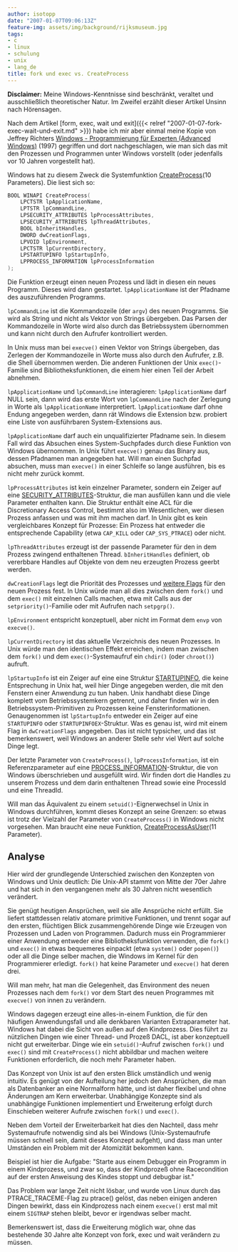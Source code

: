 ```yaml
---
author: isotopp
date: "2007-01-07T09:06:13Z"
feature-img: assets/img/background/rijksmuseum.jpg
tags:
- c
- linux
- schulung
- unix
- lang_de
title: fork und exec vs. CreateProcess
---
```


**Disclaimer:** Meine Windows-Kenntnisse sind beschränkt, veraltet und ausschließlich theoretischer Natur.
Im Zweifel erzählt dieser Artikel Unsinn nach Hörensagen.

Nach dem Artikel 
[form, exec, wait und exit]({{< relref "2007-01-07-fork-exec-wait-und-exit.md" >}})
habe ich mir aber einmal meine Kopie von Jeffrey Richters 
[Windows - Programmierung für Experten (Advanced Windows)](http://www.amazon.de/Microsoft-Windows-Programmierung-fuer-Experten/dp/3860633899/) (1997)
gegriffen und dort nachgeschlagen,
wie man sich das mit den Prozessen und Programmen unter Windows vorstellt (oder jedenfalls vor 10 Jahren vorgestellt hat).

Windows hat zu diesem Zweck die Systemfunktion [CreateProcess](http://msdn.microsoft.com/library/default.asp?url=/library/en-us/dllproc/base/createprocess.asp)(10 Parameters).
Die liest sich so:

```C
BOOL WINAPI CreateProcess(  
    LPCTSTR lpApplicationName,
    LPTSTR lpCommandLine,
    LPSECURITY_ATTRIBUTES lpProcessAttributes,
    LPSECURITY_ATTRIBUTES lpThreadAttributes,
    BOOL bInheritHandles,
    DWORD dwCreationFlags,
    LPVOID lpEnvironment,
    LPCTSTR lpCurrentDirectory,  
    LPSTARTUPINFO lpStartupInfo,
    LPPROCESS_INFORMATION lpProcessInformation
);
```

Die Funktion erzeugt einen neuen Prozess und lädt in diesen ein neues Programm.
Dieses wird dann gestartet.
`lpApplicationName` ist der Pfadname des auszuführenden Programms. 

`lpCommandLine` ist die Kommandozeile (der `argv`) des neuen Programms.
Sie wird als String und nicht als Vektor von Strings übergeben.
Das Parsen der Kommandozeile in Worte wird also durch das Betriebssystem übernommen 
und kann nicht durch den Aufrufer kontrolliert werden.

In Unix muss man bei `execve()` einen Vektor von Strings übergeben, 
das Zerlegen der Kommandozeile in Worte muss also durch den Aufrufer,
z.B. die Shell übernommen werden.
Die anderen Funktionen der Unix `exec()`-Familie sind Bibliotheksfunktionen, 
die einem hier einen Teil der Arbeit abnehmen.

`lpApplicationName` und `lpCommandLine` interagieren: `lpApplicationName` darf NULL sein,
dann wird das erste Wort von `lpCommandLine` nach der Zerlegung in Worte als `lpApplicationName` interpretiert.
`lpApplicationName` darf ohne Endung angegeben werden,
dann rät Windows die Extension bzw. probiert eine Liste von ausführbaren System-Extensions aus.

`lpApplicationName` darf auch ein unqualifizierter Pfadname sein.
In diesem Fall wird das Absuchen eines System-Suchpfades durch diese Funktion von Windows übernommen.
In Unix führt `execve()` genau das Binary aus, dessen Pfadnamen man angegeben hat.
Will man einen Suchpfad absuchen, muss man `execve()` in einer Schleife so lange ausführen,
bis es nicht mehr zurück kommt.

`lpProcessAttributes` ist kein einzelner Parameter,
sondern ein Zeiger auf eine 
[SECURITY_ATTRIBUTES](http://msdn2.microsoft.com/en-us/library/aa379560.aspx)-Struktur,
die man ausfüllen kann und die viele Parameter enthalten kann.
Die Struktur enthält eine ACL für die Discretionary Access Control,
bestimmt also im Wesentlichen, wer diesen Prozess anfassen und was mit ihm machen darf.
In Unix gibt es kein vergleichbares Konzept für Prozesse: Ein Prozess hat entweder die entsprechende Capability
(etwa `CAP_KILL` oder `CAP_SYS_PTRACE`) oder nicht. 

`lpThreadAttributes` erzeugt ist der passende Parameter für den in dem Prozess zwingend enthaltenen Thread.
`bInheritHandles` definiert, ob vererbbare Handles auf Objekte von dem neu erzeugten Prozess geerbt werden.

`dwCreationFlags` legt die Priorität des Prozesses und 
[weitere Flags](http://msdn2.microsoft.com/en-us/library/ms684863.aspx)
für den neuen Prozess fest.
In Unix würde man all dies zwischen dem `fork()` und dem `exec()` mit einzelnen Calls machen,
etwa mit Calls aus der `setpriority()`-Familie oder mit Aufrufen nach `setpgrp()`.

`lpEnvironment` entspricht konzeptuell, aber nicht im Format dem `envp` von `execve()`.

`lpCurrentDirectory` ist das aktuelle Verzeichnis des neuen Prozesses.
In Unix würde man den identischen Effekt erreichen, 
indem man zwischen dem `fork()` und dem `exec()`-Systemaufruf ein `chdir()` (oder `chroot()`) aufruft.

`lpStartupInfo` ist ein Zeiger auf eine eine Struktur 
[STARTUPINFO](http://msdn2.microsoft.com/en-us/library/ms686331.aspx),
die keine Entsprechung in Unix hat, weil hier Dinge angegeben werden, die mit den Fenstern einer Anwendung zu tun haben.
Unix handhabt diese Dinge komplett vom Betriebssystemkern getrennt,
und daher finden wir in den Betriebssystem-Primitiven zu Prozessen keine Fensterinformationen.
Genaugenommen ist `lpStartupInfo` entweder ein Zeiger auf eine `STARTUPINFO` oder `STARTUPINFOEX`-Struktur.
Was es genau ist, wird mit einem Flag in `dwCreationFlags` angegeben.
Das ist nicht typsicher, und das ist bemerkenswert, weil Windows an anderer Stelle sehr viel Wert auf solche Dinge legt.

Der letzte Parameter von `CreateProcess()`, `lpProcessInformation`, ist ein Referenzparameter auf eine
[PROCESS_INFORMATION](http://msdn2.microsoft.com/en-us/library/ms684873.aspx)-Struktur,
die von Windows überschrieben und ausgefüllt wird.
Wir finden dort die Handles zu unserem Prozess und dem darin enthaltenen Thread sowie eine ProcessId und eine ThreadId.

Will man das Äquivalent zu einem `setuid()`-Eignerwechsel in Unix in Windows durchführen, 
kommt dieses Konzept an seine Grenzen:
so etwas ist trotz der Vielzahl der Parameter von `CreateProcess()` in Windows nicht vorgesehen.
Man braucht eine neue Funktion,
[CreateProcessAsUser](http://msdn2.microsoft.com/en-us/library/ms682429.aspx)(11 Parameter).

## Analyse

Hier wird der grundlegende Unterschied zwischen den Konzepten von Windows und Unix deutlich:
Die Unix-API stammt von Mitte der 70er Jahre 
und hat sich in den vergangenen mehr als 30 Jahren nicht wesentlich verändert. 

Sie genügt heutigen Ansprüchen, weil sie alle Ansprüche nicht erfüllt.
Sie liefert stattdessen relativ atomare primitive Funktionen,
und trennt sogar auf den ersten, 
flüchtigen Blick zusammengehörende Dinge wie Erzeugen von Prozessen und Laden von Programmen.
Dadurch muss ein Programmierer einer Anwendung entweder eine Bibliotheksfunktion verwenden,
die `fork()` und `exec()` in etwas bequemeres einpackt (etwa `system()` oder `popen()`) 
oder all die Dinge selber machen, die Windows im Kernel für den Programmierer erledigt.
`fork()` hat keine Parameter und `execve()` hat deren drei. 

Will man mehr, hat man die Gelegenheit, 
das Environment des neuen Prozesses nach dem `fork()` vor dem Start des neuen Programmes mit `execve()` von innen zu verändern.

Windows dagegen erzeugt eine alles-in-einem Funktion, 
die für den häufigen Anwendungsfall und alle denkbaren Varianten Extraparameter hat.
Windows hat dabei die Sicht von außen auf den Kindprozess.
Dies führt zu nützlichen Dingen wie einer Thread- und Prozeß DACL,
ist aber konzeptuell nicht gut erweiterbar.
Dinge wie ein `setuid()`-Aufruf zwischen `fork()` und `exec()` sind mit `CreateProcess()` nicht abbildbar 
und machen weitere Funktionen erforderlich, die noch mehr Parameter haben.

Das Konzept von Unix ist auf den ersten Blick umständlich und wenig intuitiv.
Es genügt von der Aufteilung her jedoch den Ansprüchen,
die man als Datenbanker an eine Normalform hätte,
und ist daher flexibel und ohne Änderungen am Kern erweiterbar.
Unabhängige Konzepte sind als unabhängige Funktionen implementiert 
und Erweiterung erfolgt durch Einschieben weiterer Aufrufe zwischen `fork()` und `exec()`.

Neben dem Vorteil der Erweiterbarkeit hat dies den Nachteil, 
dass mehr Systemaufrufe notwendig sind als bei Windows
(Unix-Systemaufrufe müssen schnell sein, damit dieses Konzept aufgeht),
und dass man unter Umständen ein Problem mit der Atomizität bekommen kann. 

Beispiel ist hier die Aufgabe:
"Starte aus einem Debugger ein Programm in einem Kindprozess,
und zwar so, dass der Kindprozeß ohne Racecondition auf der ersten Anweisung des Kindes stoppt und debugbar ist."

Das Problem war lange Zeit nicht lösbar, und wurde von Linux durch das PTRACE_TRACEME-Flag zu ptrace() gelöst,
das neben einigen anderen Dingen bewirkt,
dass ein Kindprozess nach einem `execve()` erst mal mit einem `SIGTRAP` stehen bleibt,
bevor er irgendwas selber macht.

Bemerkenswert ist, dass die Erweiterung möglich war,
ohne das bestehende 30 Jahre alte Konzept von fork, exec und wait verändern zu müssen.
